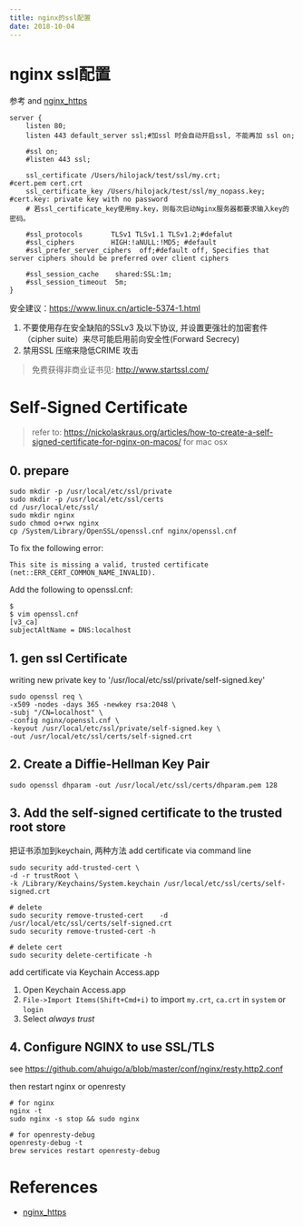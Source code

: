 ```yaml
---
title: nginx的ssl配置
date: 2018-10-04
---
```

# nginx ssl配置
参考[](/p/net/net-ssl) and [nginx_https]

	server {
		listen 80;
		listen 443 default_server ssl;#加ssl 时会自动开启ssl, 不能再加 ssl on;

		#ssl on;
		#listen 443 ssl;

		ssl_certificate /Users/hilojack/test/ssl/my.crt;			#cert.pem cert.crt
		ssl_certificate_key /Users/hilojack/test/ssl/my_nopass.key; #cert.key: private key with no password
		# 若ssl_certificate_key使用my.key，则每次启动Nginx服务器都要求输入key的密码。

		#ssl_protocols       TLSv1 TLSv1.1 TLSv1.2;#defalut
		#ssl_ciphers         HIGH:!aNULL:!MD5; #default
		#ssl_prefer_server_ciphers  off;#default off, Specifies that server ciphers should be preferred over client ciphers

		#ssl_session_cache    shared:SSL:1m;
		#ssl_session_timeout  5m;
	}


安全建议：https://www.linux.cn/article-5374-1.html
1. 不要使用存在安全缺陷的SSLv3 及以下协议, 并设置更强壮的加密套件（cipher suite）来尽可能启用前向安全性(Forward Secrecy)
2. 禁用SSL 压缩来隐低CRIME 攻击

> 免费获得非商业证书见: http://www.startssl.com/

# Self-Signed Certificate
> refer to: https://nickolaskraus.org/articles/how-to-create-a-self-signed-certificate-for-nginx-on-macos/
for mac osx

## 0. prepare
    sudo mkdir -p /usr/local/etc/ssl/private
    sudo mkdir -p /usr/local/etc/ssl/certs
    cd /usr/local/etc/ssl/
    sudo mkdir nginx
    sudo chmod o+rwx nginx
    cp /System/Library/OpenSSL/openssl.cnf nginx/openssl.cnf

To fix the following error:

    This site is missing a valid, trusted certificate (net::ERR_CERT_COMMON_NAME_INVALID).

Add the following to openssl.cnf:

    $ 
    $ vim openssl.cnf
    [v3_ca]
    subjectAltName = DNS:localhost

## 1. gen ssl Certificate
writing new private key to '/usr/local/etc/ssl/private/self-signed.key'

    sudo openssl req \
    -x509 -nodes -days 365 -newkey rsa:2048 \
    -subj "/CN=localhost" \
    -config nginx/openssl.cnf \
    -keyout /usr/local/etc/ssl/private/self-signed.key \
    -out /usr/local/etc/ssl/certs/self-signed.crt


## 2. Create a Diffie-Hellman Key Pair
    sudo openssl dhparam -out /usr/local/etc/ssl/certs/dhparam.pem 128


## 3. Add the self-signed certificate to the trusted root store
把证书添加到keychain, 两种方法
add certificate via command line

    sudo security add-trusted-cert \
    -d -r trustRoot \
    -k /Library/Keychains/System.keychain /usr/local/etc/ssl/certs/self-signed.crt

    # delete
    sudo security remove-trusted-cert    -d   /usr/local/etc/ssl/certs/self-signed.crt
    sudo security remove-trusted-cert -h

    # delete cert
    sudo security delete-certificate -h

add certificate via Keychain Access.app
1. Open Keychain Access.app
2. `File->Import Items(Shift+Cmd+i)` to import `my.crt`, `ca.crt` in `system` or `login`
3. Select *always trust*



## 4. Configure NGINX to use SSL/TLS
see https://github.com/ahuigo/a/blob/master/conf/nginx/resty.http2.conf

then restart nginx or openresty

    # for nginx
    nginx -t
    sudo nginx -s stop && sudo nginx

    # for openresty-debug
    openresty-debug -t
    brew services restart openresty-debug

# References
- [nginx_https]

[nginx_https]: http://nginx.org/cn/docs/http/configuring_https_servers.html